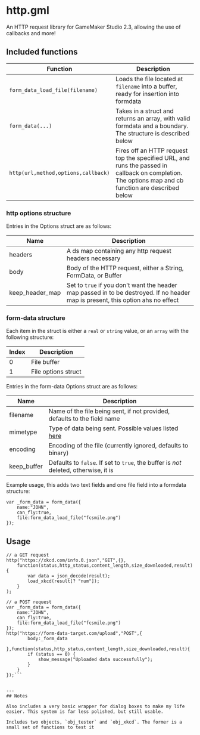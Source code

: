 # http.gml
An HTTP request library for GameMaker Studio 2.3, allowing the use of callbacks and more!

## Included functions

| Function | Description |
|--|--|
| `form_data_load_file(filename)` | Loads the file located at `filename` into a buffer, ready for insertion into formdata |
| `form_data(...)` | Takes in a struct and returns an array, with valid formdata and a boundary. The structure is described below |
| `http(url,method,options,callback)` | Fires off an HTTP request top the specified URL, and runs the passed in callback on completion. The options map and cb function are described below |


### http options structure

Entries in the Options struct are as follows:

| Name | Description |
|--|--|
| headers | A ds map containing any http request headers necessary |
| body | Body of the HTTP request, either a String, FormData, or Buffer |
| keep_header_map | Set to `true` if you don't want the header map passed in to be destroyed. If no header map is present, this option ahs no effect |


### form-data structure

Each item in the struct is either a `real` or `string` value, or an `array` with the following structure:

| Index | Description |
|--|--|
| 0 | File buffer |
| 1 | File options struct


Entries in the form-data Options struct are as follows:

| Name | Description |
|--|--|
| filename | Name of the file being sent, if not provided, defaults to the field name |
| mimetype | Type of data being sent. Possible values listed [here](https://tools.ietf.org/html/rfc2045) |
| encoding | Encoding of the file (currently ignored, defaults to binary) |
| keep_buffer | Defaults to `false`. If set to `true`, the buffer is *not* deleted, otherwise, it is |



Example usage, this adds two text fields and one file field into a formdata structure:
```gml
var _form_data = form_data({
	name:"JOHN",
	can_fly:true,
	file:form_data_load_file("fcsmile.png")
});
```

## Usage

```gml
// a GET request
http("https://xkcd.com/info.0.json","GET",{},
	function(status,http_status,content_length,size_downloaded,result){
		var data = json_decode(result);
		load_xkcd(result[? "num"]);
	}
);
```

```gml
// a POST request
var _form_data = form_data({
	name:"JOHN",
	can_fly:true,
	file:form_data_load_file("fcsmile.png")
});
http("https://form-data-target.com/upload","POST",{
		body:_form_data
	},function(status,http_status,content_length,size_downloaded,result){
		if (status == 0) {
			show_message("Uploaded data successfully");
		}
	}
});```


---
## Notes

Also includes a very basic wrapper for dialog boxes to make my life easier. This system is far less polished, but still usable. 

Includes two objects, `obj_tester` and `obj_xkcd`. The former is a small set of functions to test it
